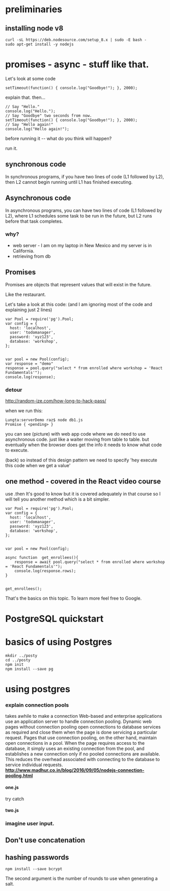 # preliminaries

## installing node v8

	curl -sL https://deb.nodesource.com/setup_8.x | sudo -E bash -
	sudo apt-get install -y nodejs

# promises - async - stuff like that.

Let's look at some code

	setTimeout(function() { console.log("Goodbye!"); }, 2000); 

explain that. then...


	// Say "Hello." 
	console.log("Hello."); 
	// Say "Goodbye" two seconds from now. 
	setTimeout(function() { console.log("Goodbye!"); }, 2000); 
	// Say "Hello again!" 
	console.log("Hello again!");
	
before running it -- what do you think will happen?

run it.  

## synchronous code
In synchronous programs, if you have two lines of code (L1 followed by L2), then L2 cannot begin running until L1 has finished executing.



## Asynchronous code

In asynchronous programs, you can have two lines of code (L1 followed by L2), where L1 schedules some task to be run in the future, but L2 runs before that task completes.

### why?
* web server - I am on my laptop in New Mexico and my server is in California. 
* retrieving from db

## Promises
Promises are objects that represent values that will exist in the future.

Like the restaurant.

Let's take a look at this code: (and I am ignoring most of the code and explaining just 2 lines)



	var Pool = require('pg').Pool;
	var config = {
	  host: 'localhost',
	  user: 'todomanager',
	  password: 'xyz123',
	  database: 'workshop',
	};


	var pool = new Pool(config);
	var response = "demo"
	response = pool.query("select * from enrolled where workshop = 'React Fundamentals'");
	console.log(response);


### detour
http://random-ize.com/how-long-to-hack-pass/

when we run this:

	Lungta:serverDemo raz$ node db1.js 
	Promise { <pending> }
	
you can see (picture) with web app code where we do need to use asynchronous code.   just like a waiter moving from table to table. but eventually when the browser does get the info it needs to know what code to execute.

(back) so instead of this design pattern we need to specify 'hey execute this code when we get a value' 

## one method - covered in the React video course 
use .then
It's good to know but it is covered adequately in that course so I will tell you another method which is a bit simpler.

	var Pool = require('pg').Pool;
	var config = {
	  host: 'localhost',
	  user: 'todomanager',
	  password: 'xyz123',
	  database: 'workshop',
	};


	var pool = new Pool(config);

	async function  get_enrollees(){ 
		response = await pool.query("select * from enrolled where workshop = 'React Fundamentals'");
		console.log(response.rows);
	}


	get_enrollees();

That's the basics on this topic. To learn more feel free to Google.

# PostgreSQL quickstart



# basics of using Postgres
	mkdir ../posty
	cd ../posty
	npm init
	npm install --save pg
	

# using postgres



### explain connection pools
takes awhile to make a connection
Web-based and enterprise applications use an application server to handle connection pooling. Dynamic web pages without connection pooling open connections to database services as required and close them when the page is done servicing a particular request. Pages that use connection pooling, on the other hand, maintain open connections in a pool. When the page requires access to the database, it simply uses an existing connection from the pool, and establishes a new connection only if no pooled connections are available. This reduces the overhead associated with connecting to the database to service individual requests.
**http://www.madhur.co.in/blog/2016/09/05/nodejs-connection-pooling.html**
#### one.js

try catch

#### two.js

### imagine user input.

## Don't use concatenation
## hashing passwords

	npm install --save bcrypt
	

 The second argument is the number of rounds to use when generating a salt.